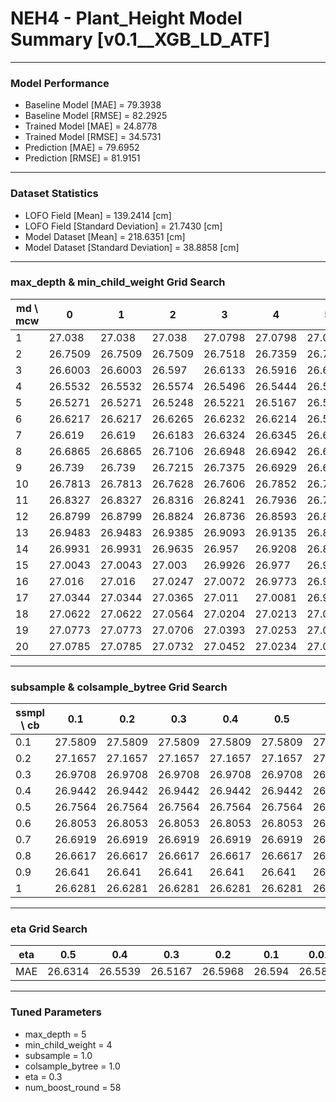 # NEH4 - Plant_Height Model Summary [v0.1__XGB_LD_ATF]

***

### Model Performance

- Baseline Model [MAE] = 79.3938
- Baseline Model [RMSE] = 82.2925
- Trained Model [MAE] = 24.8778
- Trained Model [RMSE] = 34.5731
- Prediction [MAE] = 79.6952
- Prediction [RMSE] = 81.9151
***

### Dataset Statistics

- LOFO Field [Mean] = 139.2414 [cm]
- LOFO Field [Standard Deviation] = 21.7430 [cm]
- Model Dataset [Mean] = 218.6351 [cm]
- Model Dataset [Standard Deviation] = 38.8858 [cm]
***

### max_depth & min_child_weight Grid Search

|   md \ mcw |       0 |       1 |       2 |       3 |       4 |       5 |       6 |       7 |       8 |       9 |      10 |      11 |      12 |      13 |      14 |      15 |      16 |      17 |      18 |      19 |      20 |
|------------|---------|---------|---------|---------|---------|---------|---------|---------|---------|---------|---------|---------|---------|---------|---------|---------|---------|---------|---------|---------|---------|
|          1 | 27.038  | 27.038  | 27.038  | 27.0798 | 27.0798 | 27.0798 | 27.0798 | 27.0798 | 27.0798 | 27.0798 | 27.0798 | 27.0798 | 27.0798 | 27.0798 | 27.0798 | 27.0782 | 27.0009 | 27.0589 | 27.0589 | 27.1301 | 27.1283 |
|          2 | 26.7509 | 26.7509 | 26.7509 | 26.7518 | 26.7359 | 26.7682 | 26.7898 | 26.7805 | 26.7589 | 26.7774 | 26.788  | 26.761  | 26.7602 | 26.7646 | 26.7206 | 26.6843 | 26.726  | 26.8088 | 26.6898 | 26.711  | 26.6932 |
|          3 | 26.6003 | 26.6003 | 26.597  | 26.6133 | 26.5916 | 26.6031 | 26.6369 | 26.5982 | 26.6179 | 26.6644 | 26.5931 | 26.6502 | 26.6501 | 26.6138 | 26.6457 | 26.6341 | 26.5995 | 26.6011 | 26.633  | 26.6216 | 26.6336 |
|          4 | 26.5532 | 26.5532 | 26.5574 | 26.5496 | 26.5444 | 26.5804 | 26.5728 | 26.5688 | 26.5983 | 26.5879 | 26.5834 | 26.5777 | 26.5931 | 26.5917 | 26.5834 | 26.5637 | 26.6063 | 26.5867 | 26.6253 | 26.5983 | 26.6007 |
|          5 | 26.5271 | 26.5271 | 26.5248 | 26.5221 | 26.5167 | 26.5854 | 26.5732 | 26.5757 | 26.557  | 26.5834 | 26.5546 | 26.6031 | 26.5541 | 26.5537 | 26.5637 | 26.571  | 26.5976 | 26.6008 | 26.6086 | 26.5869 | 26.5942 |
|          6 | 26.6217 | 26.6217 | 26.6265 | 26.6232 | 26.6214 | 26.5858 | 26.6232 | 26.5722 | 26.5773 | 26.6273 | 26.571  | 26.6083 | 26.6164 | 26.5935 | 26.5936 | 26.5891 | 26.597  | 26.5905 | 26.6139 | 26.629  | 26.5751 |
|          7 | 26.619  | 26.619  | 26.6183 | 26.6324 | 26.6345 | 26.6095 | 26.6061 | 26.591  | 26.6155 | 26.6254 | 26.6269 | 26.5825 | 26.6189 | 26.5782 | 26.6119 | 26.6164 | 26.6237 | 26.5905 | 26.6034 | 26.6207 | 26.6089 |
|          8 | 26.6865 | 26.6865 | 26.7106 | 26.6948 | 26.6942 | 26.654  | 26.6497 | 26.6625 | 26.6915 | 26.6823 | 26.6976 | 26.6619 | 26.6675 | 26.6565 | 26.6722 | 26.6455 | 26.6686 | 26.6274 | 26.6357 | 26.6138 | 26.6384 |
|          9 | 26.739  | 26.739  | 26.7215 | 26.7375 | 26.6929 | 26.6895 | 26.6897 | 26.7157 | 26.7307 | 26.7317 | 26.7615 | 26.7445 | 26.7231 | 26.7239 | 26.7237 | 26.6987 | 26.7058 | 26.6971 | 26.6558 | 26.6979 | 26.6946 |
|         10 | 26.7813 | 26.7813 | 26.7628 | 26.7606 | 26.7852 | 26.7686 | 26.7573 | 26.7641 | 26.7646 | 26.7646 | 26.7799 | 26.7718 | 26.7404 | 26.7218 | 26.7146 | 26.696  | 26.7016 | 26.6881 | 26.6976 | 26.7008 | 26.6921 |
|         11 | 26.8327 | 26.8327 | 26.8316 | 26.8241 | 26.7936 | 26.7995 | 26.786  | 26.7879 | 26.8145 | 26.8201 | 26.8126 | 26.8143 | 26.7535 | 26.7464 | 26.7505 | 26.7581 | 26.7484 | 26.7281 | 26.7329 | 26.7368 | 26.7416 |
|         12 | 26.8799 | 26.8799 | 26.8824 | 26.8736 | 26.8593 | 26.8536 | 26.8505 | 26.8417 | 26.8229 | 26.8584 | 26.8398 | 26.8063 | 26.7927 | 26.7812 | 26.8161 | 26.7547 | 26.7658 | 26.7652 | 26.7268 | 26.7543 | 26.738  |
|         13 | 26.9483 | 26.9483 | 26.9385 | 26.9093 | 26.9135 | 26.8744 | 26.8633 | 26.8979 | 26.8841 | 26.8539 | 26.8886 | 26.8227 | 26.8294 | 26.8427 | 26.8356 | 26.7948 | 26.8054 | 26.8072 | 26.7759 | 26.7666 | 26.7673 |
|         14 | 26.9931 | 26.9931 | 26.9635 | 26.957  | 26.9208 | 26.8832 | 26.9258 | 26.9063 | 26.8949 | 26.8972 | 26.9119 | 26.8695 | 26.8462 | 26.8447 | 26.8438 | 26.8122 | 26.8183 | 26.8205 | 26.8118 | 26.7909 | 26.7804 |
|         15 | 27.0043 | 27.0043 | 27.003  | 26.9926 | 26.977  | 26.9637 | 26.9386 | 26.9259 | 26.9328 | 26.9225 | 26.9292 | 26.9189 | 26.8755 | 26.8675 | 26.8444 | 26.8121 | 26.8524 | 26.8462 | 26.8415 | 26.811  | 26.8092 |
|         16 | 27.016  | 27.016  | 27.0247 | 27.0072 | 26.9773 | 26.974  | 26.9764 | 26.9504 | 26.9453 | 26.9504 | 26.938  | 26.8989 | 26.8896 | 26.8655 | 26.8899 | 26.8599 | 26.8596 | 26.8791 | 26.8269 | 26.8169 | 26.8203 |
|         17 | 27.0344 | 27.0344 | 27.0365 | 27.011  | 27.0081 | 26.9828 | 26.9791 | 26.966  | 26.9564 | 26.9426 | 26.9493 | 26.9267 | 26.9075 | 26.8888 | 26.8893 | 26.8601 | 26.8762 | 26.8608 | 26.8551 | 26.8262 | 26.8176 |
|         18 | 27.0622 | 27.0622 | 27.0564 | 27.0204 | 27.0213 | 27.0084 | 26.9918 | 26.9825 | 26.9798 | 26.9791 | 26.9394 | 26.9239 | 26.9151 | 26.8991 | 26.8934 | 26.8708 | 26.9031 | 26.8632 | 26.86   | 26.8395 | 26.8482 |
|         19 | 27.0773 | 27.0773 | 27.0706 | 27.0393 | 27.0253 | 27.0108 | 26.9993 | 26.9907 | 26.987  | 26.9764 | 26.9597 | 26.9424 | 26.9264 | 26.915  | 26.9184 | 26.8655 | 26.8927 | 26.877  | 26.8835 | 26.8666 | 26.847  |
|         20 | 27.0785 | 27.0785 | 27.0732 | 27.0452 | 27.0234 | 27.0172 | 27.0084 | 27.0059 | 26.9805 | 26.985  | 26.9802 | 26.9515 | 26.9289 | 26.9093 | 26.9063 | 26.8946 | 26.8937 | 26.9042 | 26.878  | 26.8894 | 26.8733 |

***

### subsample & colsample_bytree Grid Search

|   ssmpl \ cb |     0.1 |     0.2 |     0.3 |     0.4 |     0.5 |     0.6 |     0.7 |     0.8 |     0.9 |     1.0 |
|--------------|---------|---------|---------|---------|---------|---------|---------|---------|---------|---------|
|          0.1 | 27.5809 | 27.5809 | 27.5809 | 27.5809 | 27.5809 | 27.5809 | 27.5809 | 27.5809 | 27.5809 | 27.6443 |
|          0.2 | 27.1657 | 27.1657 | 27.1657 | 27.1657 | 27.1657 | 27.1657 | 27.1657 | 27.1657 | 27.1657 | 27.1116 |
|          0.3 | 26.9708 | 26.9708 | 26.9708 | 26.9708 | 26.9708 | 26.9708 | 26.9708 | 26.9708 | 26.9708 | 26.911  |
|          0.4 | 26.9442 | 26.9442 | 26.9442 | 26.9442 | 26.9442 | 26.9442 | 26.9442 | 26.9442 | 26.9442 | 26.8324 |
|          0.5 | 26.7564 | 26.7564 | 26.7564 | 26.7564 | 26.7564 | 26.7564 | 26.7564 | 26.7564 | 26.7564 | 26.8283 |
|          0.6 | 26.8053 | 26.8053 | 26.8053 | 26.8053 | 26.8053 | 26.8053 | 26.8053 | 26.8053 | 26.8053 | 26.7752 |
|          0.7 | 26.6919 | 26.6919 | 26.6919 | 26.6919 | 26.6919 | 26.6919 | 26.6919 | 26.6919 | 26.6919 | 26.7292 |
|          0.8 | 26.6617 | 26.6617 | 26.6617 | 26.6617 | 26.6617 | 26.6617 | 26.6617 | 26.6617 | 26.6617 | 26.6268 |
|          0.9 | 26.641  | 26.641  | 26.641  | 26.641  | 26.641  | 26.641  | 26.641  | 26.641  | 26.641  | 26.5747 |
|          1   | 26.6281 | 26.6281 | 26.6281 | 26.6281 | 26.6281 | 26.6281 | 26.6281 | 26.6281 | 26.6281 | 26.5167 |

***

### eta Grid Search

| eta   |     0.5 |     0.4 |     0.3 |     0.2 |    0.1 |    0.01 |   0.001 |
|-------|---------|---------|---------|---------|--------|---------|---------|
| MAE   | 26.6314 | 26.5539 | 26.5167 | 26.5968 | 26.594 | 26.5811 | 83.4961 |

***

### Tuned Parameters

- max_depth = 5
- min_child_weight = 4
- subsample = 1.0
- colsample_bytree = 1.0
- eta = 0.3
- num_boost_round = 58
